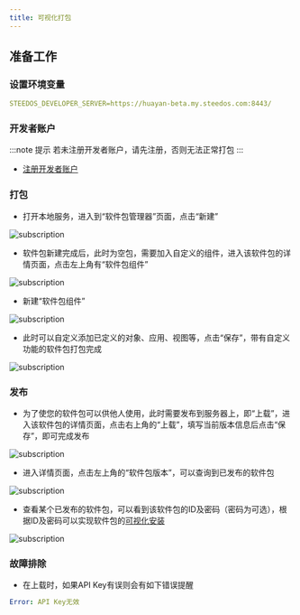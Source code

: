 ```yaml
---
title: 可视化打包
---
```


## 准备工作

### 设置环境变量

```yml
STEEDOS_DEVELOPER_SERVER=https://huayan-beta.my.steedos.com:8443/
```

### 开发者账户

:::note 提示
若未注册开发者账户，请先注册，否则无法正常打包
:::

- [注册开发者账户](/developer/register/index)

### 打包

- 打开本地服务，进入到“软件包管理器”页面，点击“新建”

![subscription](/assets/developer/package/package07.png)

- 软件包新建完成后，此时为空包，需要加入自定义的组件，进入该软件包的详情页面，点击左上角有“软件包组件”

![subscription](/assets/developer/package/package08.png)

- 新建“软件包组件”

![subscription](/assets/developer/package/package09.png)

- 此时可以自定义添加已定义的对象、应用、视图等，点击“保存”，带有自定义功能的软件包打包完成

![subscription](/assets/developer/package/package10.png)

### 发布

- 为了使您的软件包可以供他人使用，此时需要发布到服务器上，即“上载”，进入该软件包的详情页面，点击右上角的“上载”，填写当前版本信息后点击“保存”，即可完成发布

![subscription](/assets/developer/package/package11.png)

- 进入详情页面，点击左上角的“软件包版本”，可以查询到已发布的软件包

![subscription](/assets/developer/package/package12.png)

- 查看某个已发布的软件包，可以看到该软件包的ID及密码（密码为可选），根据ID及密码可以实现软件包的[可视化安装](/developer/package/package_deploy_visualization)

![subscription](/assets/developer/package/package13.png)

### 故障排除

- 在上载时，如果API Key有误则会有如下错误提醒

```yml
Error: API Key无效
```
